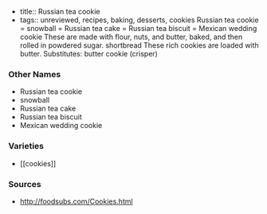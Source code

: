 - title:: Russian tea cookie
- tags:: unreviewed, recipes, baking, desserts, cookies
Russian tea cookie = snowball = Russian tea cake = Russian tea biscuit = Mexican wedding cookie These are made with flour, nuts, and butter, baked, and then rolled in powdered sugar. shortbread These rich cookies are loaded with butter. Substitutes: butter cookie (crisper)

### Other Names

* Russian tea cookie
* snowball
* Russian tea cake
* Russian tea biscuit
* Mexican wedding cookie

### Varieties

* [[cookies]]

### Sources
* http://foodsubs.com/Cookies.html
